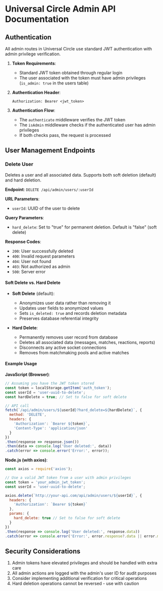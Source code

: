 # Universal Circle Admin API Documentation

## Authentication

All admin routes in Universal Circle use standard JWT authentication with admin privilege verification.

1. **Token Requirements**:
   - Standard JWT token obtained through regular login
   - The user associated with the token must have admin privileges (`is_admin: true` in the users table)

2. **Authentication Header**:
   ```
   Authorization: Bearer <jwt_token>
   ```

3. **Authentication Flow**:
   - The `authenticate` middleware verifies the JWT token
   - The `isAdmin` middleware checks if the authenticated user has admin privileges
   - If both checks pass, the request is processed

## User Management Endpoints

### Delete User

Deletes a user and all associated data. Supports both soft deletion (default) and hard deletion.

**Endpoint**: `DELETE /api/admin/users/:userId`

**URL Parameters**:
- `userId`: UUID of the user to delete

**Query Parameters**:
- `hard_delete`: Set to "true" for permanent deletion. Default is "false" (soft delete)

**Response Codes**:
- `200`: User successfully deleted
- `400`: Invalid request parameters
- `404`: User not found
- `403`: Not authorized as admin
- `500`: Server error

#### Soft Delete vs. Hard Delete

- **Soft Delete** (default):
  - Anonymizes user data rather than removing it
  - Updates user fields to anonymized values
  - Sets `is_deleted: true` and records deletion metadata
  - Preserves database referential integrity

- **Hard Delete**:
  - Permanently removes user record from database
  - Deletes all associated data (messages, matches, reactions, reports)
  - Disconnects any active socket connections
  - Removes from matchmaking pools and active matches

#### Example Usage

**JavaScript (Browser)**:
```javascript
// Assuming you have the JWT token stored
const token = localStorage.getItem('auth_token');
const userId = 'user-uuid-to-delete';
const hardDelete = true; // Set to false for soft delete

// API call
fetch(`/api/admin/users/${userId}?hard_delete=${hardDelete}`, {
  method: 'DELETE',
  headers: {
    'Authorization': `Bearer ${token}`,
    'Content-Type': 'application/json'
  }
})
.then(response => response.json())
.then(data => console.log('User deleted:', data))
.catch(error => console.error('Error:', error));
```

**Node.js (with axios)**:
```javascript
const axios = require('axios');

// Use a valid JWT token from a user with admin privileges
const token = 'your_admin_jwt_token';
const userId = 'user-uuid-to-delete';

axios.delete(`http://your-api.com/api/admin/users/${userId}`, {
  headers: {
    'Authorization': `Bearer ${token}`
  },
  params: {
    hard_delete: true // Set to false for soft delete
  }
})
.then(response => console.log('User deleted:', response.data))
.catch(error => console.error('Error:', error.response?.data || error.message));
```

## Security Considerations

1. Admin tokens have elevated privileges and should be handled with extra care
2. All admin actions are logged with the admin's user ID for audit purposes
3. Consider implementing additional verification for critical operations
4. Hard deletion operations cannot be reversed - use with caution 